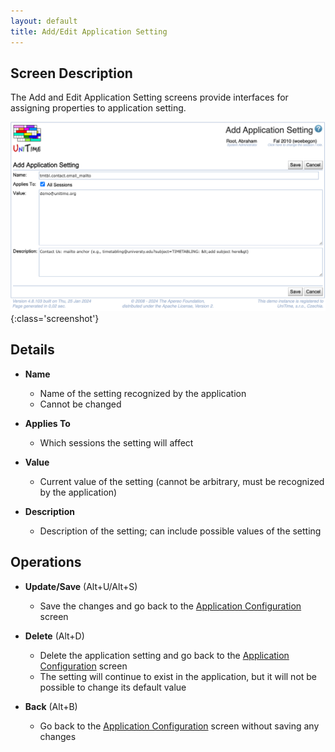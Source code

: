 ```yaml
---
layout: default
title: Add/Edit Application Setting
---
```



## Screen Description

The Add and Edit Application Setting screens provide interfaces for assigning properties to application setting.

![Edit Application Setting](images/edit-application-setting.png){:class='screenshot'}

## Details

* **Name**
	* Name of the setting recognized by the application
	* Cannot be changed

* **Applies To**
	* Which sessions the setting will affect

* **Value**
	* Current value of the setting (cannot be arbitrary, must be recognized by the application)

* **Description**
	* Description of the setting; can include possible values of the setting

## Operations

* **Update/Save** (Alt+U/Alt+S)
	* Save the changes and go back to the [Application Configuration](application-configuration) screen

* **Delete** (Alt+D)
	* Delete the application setting and go back to the [Application Configuration](application-configuration) screen
	* The setting will continue to exist in the application, but it will not be possible to change its default value

* **Back** (Alt+B)
	* Go back to the [Application Configuration](application-configuration) screen without saving any changes



